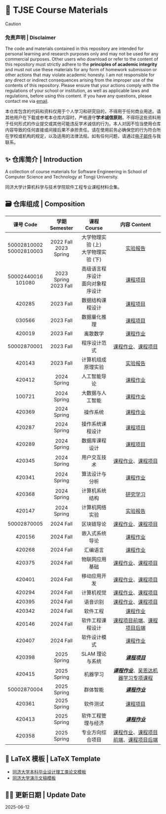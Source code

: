 # 🎉 TJSE Course Materials

> [!CAUTION]
> ### 免责声明 | Disclaimer
> 
> The code and materials contained in this repository are intended for personal learning and research purposes only and may not be used for any commercial purposes. Other users who download or refer to the content of this repository must strictly adhere to the **principles of academic integrity** and must not use these materials for any form of homework submission or other actions that may violate academic honesty. I am not responsible for any direct or indirect consequences arising from the improper use of the contents of this repository. Please ensure that your actions comply with the regulations of your school or institution, as well as applicable laws and regulations, before using this content. If you have any questions, please contact me via [email](mailto:minmuslin@outlook.com).
>
> 本仓库包含的代码和资料仅用于个人学习和研究目的，不得用于任何商业用途。请其他用户在下载或参考本仓库内容时，严格遵守**学术诚信原则**，不得将这些资料用于任何形式的作业提交或其他可能违反学术诚信的行为。本人对因不恰当使用仓库内容导致的任何直接或间接后果不承担责任。请在使用前务必确保您的行为符合所在学校或机构的规定，以及适用的法律法规。如有任何问题，请通过[电子邮件](mailto:minmuslin@outlook.com)与我联系。

## ✨ 仓库简介 | Introduction

A collection of course materials for Software Engineering in School of Computer Science and Technology at Tongji University.

同济大学计算机科学与技术学院软件工程专业课程材料合集。

## 🗃️ 仓库组成 | Composition

| 课号 Code | 学期 Semester | 课程 Course | 内容 Content |
| :---: | :---: | :---: | :---: |
| 50002810002<br>50002810003 | 2022 Fall<br>2023 Spring | 大学物理实验 (上)<br>大学物理实验 (下) | [实验报告](https://github.com/MinmusLin/University_Physics_Experiment_Reports) |
| 50002440016<br>101080 | 2023 Spring<br>2023 Fall | 高级语言程序设计<br>面向对象程序设计 | [课程项目](https://github.com/MinmusLin/Advanced_Language_Programming_and_OOP_Course_Projects) |
| 420285 | 2023 Fall | 数据结构课程设计 | [课程项目](https://github.com/MinmusLin/Data_Structures_Course_Projects) |
| 030566 | 2023 Fall | 数据量化推理 | [课程项目](https://github.com/MinmusLin/Quantitative_Reasoning_Course_Project) |
| 420019 | 2023 Fall | 离散数学 | [课程作业](https://github.com/MinmusLin/Discrete_Mathematics_Course_Assignments) |
| 50002870001 | 2023 Fall | 程序设计范式 | [课程作业](https://github.com/MinmusLin/Programming_Paradigms_Course_Assignments)、[课程项目](https://github.com/MinmusLin/Teamfight_Tactics) |
| 420143 | 2023 Fall | 计算机组成原理实验 | [实验报告](https://github.com/MinmusLin/Computer_Organization_Experiment_Reports) |
| 420412 | 2024 Spring | 人工智能导论 | [课程作业](https://github.com/MinmusLin/Introduction_to_Artificial_Intelligence_Course_Assignments) |
| 100721 | 2024 Spring | 大数据与人工智能 | [课程作业](https://github.com/MinmusLin/Big_Data_and_Artificial_Intelligence_Course_Assignments) |
| 420369 | 2024 Spring | 操作系统 | [课程作业](https://github.com/MinmusLin/Operating_System_Course_Assignments) |
| 420287 | 2024 Spring | 操作系统课程设计 | [课程项目](https://github.com/MinmusLin/Minmus_Operating_System_in_Rust) |
| 420289 | 2024 Spring | 数据库课程设计 | [课程项目](https://github.com/MinmusLin/PetJoy) |
| 420345 | 2024 Spring | 用户交互技术 | [课程作业](https://github.com/MinmusLin/Human_Computer_Interface_Course_Assignments)、[课程项目](https://github.com/MinmusLin/Story_Lingo_Kids) |
| 420341 | 2024 Spring | 算法设计与分析 | [课程作业](https://github.com/MinmusLin/Analysis_and_Design_of_Algorithms_Course_Assignments) |
| 420368 | 2024 Spring | 计算机系统结构 | [研究学习](https://github.com/MinmusLin/Computer_Architecture_Research_Study) |
| 420147 | 2024 Spring | 计算机网络实验 | [实验报告](https://github.com/MinmusLin/Computer_Network_Experiment_Reports) |
| 50002870005 | 2024 Fall | 区块链导论 | [课程作业](https://github.com/MinmusLin/Introduction_to_Blockchain)、[课程项目](https://github.com/MinmusLin/Miel_Link) |
| 420156 | 2024 Fall | 嵌入式系统导论 | [课程作业](https://github.com/MinmusLin/Introduction_to_Embedded_Systems_Course_Assignments) |
| 420268 | 2024 Fall | 汇编语言 | [课程作业](https://github.com/MinmusLin/Assembly_Language_Course_Assignments) |
| 420375 | 2024 Fall | 物联网应用基础 | [课程作业](https://github.com/MinmusLin/Fundamentals_of_IoT_Applications_Course_Assignments)、[课程项目](https://github.com/MinmusLin/Regional_THP_Data_Publishing_Subscription_and_Analysis_System) |
| 420401 | 2024 Fall | 移动应用开发 | [课程作业](https://github.com/MinmusLin/Mobile_Application_Development_Course_Assignments)、[课程项目](https://github.com/Tongji-Software-2024/Atlas.Y_iOS_Application) |
| 420294 | 2024 Fall | 计算机视觉 | [课程作业](https://github.com/MinmusLin/Computer_Vision_Course_Assignments)、[课程项目](https://github.com/MinmusLin/Speedbump_Detection_and_Distance_Measurement) |
| 420395 | 2024 Fall | 语音识别 | [课程作业](https://github.com/MinmusLin/Speech_Recognition_Course_Assignments)、[课程项目](https://github.com/MinmusLin/Meeting_Minutes_Assistant) |
| 420342 | 2024 Fall | 软件工程 | [课程作业](https://github.com/MinmusLin/Software_Engineering_Course_Assignments) |
| 420146 | 2024 Fall | 软件工程课程设计 | [课程项目前端](https://github.com/Intelligent-Curtain-Wall/OssManagement_Frontend)、[课程项目后端](https://github.com/Intelligent-Curtain-Wall/OssManagement_Backend) |
| 420407 | 2024 Fall | 软件设计模式 | [课程作业](https://github.com/MinmusLin/Software_Design_Patterns_Course_Assignments) |
| 420398 | 2025 Spring | SLAM 理论与系统 | ***[课程项目](https://github.com/MinmusLin/SLAM_Theory_and_Systems_Course_Project)*** |
| 420415 | 2025 Spring | 机器学习 | ***[课程作业](https://github.com/MinmusLin/Machine_Learning_Course_Assignments)***、[吴恩达机器学习专项课程](https://github.com/MinmusLin/Machine_Learning_Specialization_Practice_Labs) |
| 50002870004 | 2025 Spring | 群体智能 | ***[课程作业](https://github.com/MinmusLin/Swarm_Intelligence_Course_Assignments)*** |
| 420361 | 2025 Spring | 软件测试 | [课程项目](https://github.com/MinmusLin/Tongji_ICW_Dataset_Management_Platform_Test_Application) |
| 420413 | 2025 Spring | 软件工程管理与经济 | ***[课程作业](https://github.com/MinmusLin/Software_Engineering_Management_and_Economics_Course_Assignments)*** |
| 420358 | 2025 Spring | 专业方向综合项目 | [课程作业](https://github.com/MinmusLin/Diagnosis_of_Diabetic_Retinopathy)、[课程项目前端](https://github.com/MinmusLin/DiabRetina_AI_Frontend)、[课程项目后端](https://github.com/MinmusLin/DiabRetina_AI_Backend) |

## 📑 LaTeX 模板 | LaTeX Template

* [同济大学本科毕业设计理工类论文模板](https://github.com/MinmusLin/Tongji_University_Undergraduate_Thesis_Template)
* [同济大学演示文稿模板](https://github.com/MinmusLin/Tongji_University_Beamer_Template)

## 🧑‍💻 更新日期 | Update Date

2025-06-12
